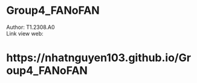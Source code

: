 # Group4_FANoFAN
Author: T1.2308.A0
<br>
Link view web:
<h1>https://nhatnguyen103.github.io/Group4_FANoFAN</h1>
